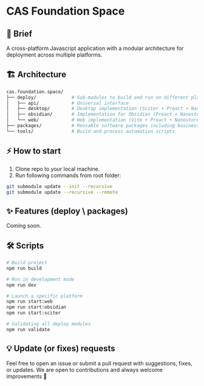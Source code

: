 # CAS Foundation Space

## 📝 Brief

A cross-platform Javascript application with a modular architecture for deployment across multiple platforms.

## 🏗️ Architecture

```Bash
cas.foundation.space/
├── deploy/             # Sub-modules to build and run on different platforms
│   ├── api/            # Universal interface
│   ├── desktop/        # Desktop implementation (Sciter + Preact + Nanostores)
│   ├── obsidian/       # Implementation for Obsidian (Preact + Nanostores)
│   └── web/            # Web implementation (Vite + Preact + Nanostores)
├── packages/           # Reusable software packages including business logic and ui
└── tools/              # Build and process automation scripts
```

## ⚡ How to start

1. Clone repo to your local machine.
2. Run following commands from root folder:

```Bash
git submodule update --init --recursive
git submodule update --recursive --remote
```

## ✨ Features (deploy \ packages)

Coming soon.

## 🛠️ Scripts

```bash
# Build project
npm run build

# Run in development mode
npm run dev

# Launch a specific platform
npm run start:web
npm run start:obsidian
npm run start:sciter

# Validating all deploy modules
npm run validate

```

## 💡 Update (or fixes) requests

Feel free to open an issue or submit a pull request with suggestions, fixes, or updates.
We are open to contributions and always welcome improvements 🚀
